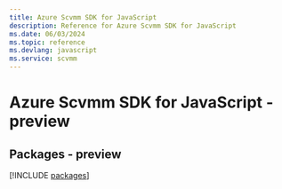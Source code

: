 ```yaml
---
title: Azure Scvmm SDK for JavaScript
description: Reference for Azure Scvmm SDK for JavaScript
ms.date: 06/03/2024
ms.topic: reference
ms.devlang: javascript
ms.service: scvmm
---
```

# Azure Scvmm SDK for JavaScript - preview
## Packages - preview
[!INCLUDE [packages](scvmm-index.md)]